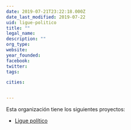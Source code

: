 ```yaml
---
date: 2019-07-21T23:22:18.000Z
date_last_modified: 2019-07-22
uid: ligue-politico
title: ""
legal_name: 
description: ""
org_type: 
website: 
year_founded: 
facebook: 
twitter: 
tags:

cities: 


---
```


Esta organización tiene los siguientes proyectos:

- [Ligue político](/i/ligue-politico.html)
